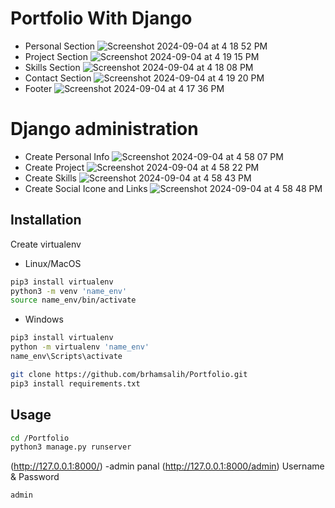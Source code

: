 # Portfolio With Django
- Personal Section
![Screenshot 2024-09-04 at 4 18 52 PM](https://github.com/user-attachments/assets/2a338b9a-6243-4262-be0e-8a9d7e09ca10)
- Project Section
![Screenshot 2024-09-04 at 4 19 15 PM](https://github.com/user-attachments/assets/ebe8a9ad-684f-4eca-871e-ac81da0919df)
- Skills Section
![Screenshot 2024-09-04 at 4 18 08 PM](https://github.com/user-attachments/assets/41a94a82-a3b1-4ee8-87f2-2a84078dd069)
- Contact Section
![Screenshot 2024-09-04 at 4 19 20 PM](https://github.com/user-attachments/assets/0603a9e6-88d7-4f43-87e3-8fcde60c9af3)
- Footer
![Screenshot 2024-09-04 at 4 17 36 PM](https://github.com/user-attachments/assets/851c1ac2-e3cf-4a92-9241-ac9d00ed9299)
# Django administration 
- Create Personal Info
![Screenshot 2024-09-04 at 4 58 07 PM](https://github.com/user-attachments/assets/d2c2396e-4535-4320-a12c-9842e0528780)
- Create Project
![Screenshot 2024-09-04 at 4 58 22 PM](https://github.com/user-attachments/assets/4ab323e6-62e1-467c-82e9-a5636ebf6d36)
- Create Skills 
![Screenshot 2024-09-04 at 4 58 43 PM](https://github.com/user-attachments/assets/dd273653-62ab-4981-b8ed-f94be486d247)
- Create Social Icone and Links
![Screenshot 2024-09-04 at 4 58 48 PM](https://github.com/user-attachments/assets/1e2da7c6-a8df-462a-b79b-7e4ddedf0011)
## Installation
Create virtualenv
- Linux/MacOS
```bash
pip3 install virtualenv 
python3 -m venv 'name_env'
source name_env/bin/activate
```
- Windows
```bash
pip3 install virtualenv
python -m virtualenv 'name_env'
name_env\Scripts\activate
```
```bash
git clone https://github.com/brhamsalih/Portfolio.git
pip3 install requirements.txt
```
## Usage
```bash
cd /Portfolio
python3 manage.py runserver
```
(http://127.0.0.1:8000/)
-admin panal
(http://127.0.0.1:8000/admin)
Username & Password
```bash
admin
```
